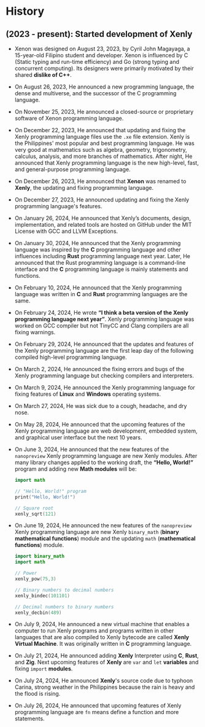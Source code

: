 # History

## (2023 - present): Started development of Xenly

* Xenon was designed on August 23, 2023, by Cyril John Magayaga, a 15-year-old Filipino student and developer. Xenon is influenced by C (Static typing and run-time efficiency) and Go (strong typing and concurrent computing). Its designers were primarily motivated by their shared **dislike of C++**.

* On August 26, 2023, He announced a new programming language, the dense and multiverse, and the successor of the C programming language.

* On November 25, 2023, He announced a closed-source or proprietary software of Xenon programming language.

* On December 22, 2023, He announced that updating and fixing the Xenly programming language files use the `.xe` file extension. Xenly is the Philippines' most popular and best programming language. He was very good at mathematics such as algebra, geometry, trigonometry, calculus, analysis, and more branches of mathematics. After night, He announced that Xenly programming language is the new high-level, fast, and general-purpose programming language.

* On December 26, 2023, He announced that **Xenon** was renamed to **Xenly**, the updating and fixing programming language.

* On December 27, 2023, He announced updating and fixing the Xenly programming language's features.

* On January 26, 2024, He announced that Xenly’s documents, design, implementation, and related tools are hosted on GitHub under the MIT License with GCC and LLVM Exceptions.

* On January 30, 2024, He announced that the Xenly programming language was inspired by the **C** programming language and other influences including **Rust** programming language next year. Later, He announced that the Rust programming language is a command-line interface and the **C** programming language is mainly statements and functions.

* On February 10, 2024, He announced that the Xenly programming language was written in **C** and **Rust** programming languages are the same.

* On February 24, 2024, He wrote **“I think a beta version of the Xenly programming language next year”**. Xenly programming language was worked on GCC compiler but not TinyCC and Clang compilers are all fixing warnings.

* On February 29, 2024, He announced that the updates and features of the Xenly programming language are the first leap day of the following compiled high-level programming language.

* On March 2, 2024, He announced the fixing errors and bugs of the Xenly programming language but checking compilers and interpreters.

* On March 9, 2024, He announced the Xenly programming language for fixing features of **Linux** and **Windows** operating systems.

* On March 27, 2024, He was sick due to a cough, headache, and dry nose.

* On May 28, 2024, He announced that the upcoming features of the Xenly programming language are web development, embedded system, and graphical user interface but the next 10 years.

* On June 3, 2024, He announced that the new features of the `nanopreview` Xenly programming language are new Xenly modules. After many library changes applied to the working draft, the **“Hello, World!”** program and adding new **Math modules** will be:

    ```swift
    import math

    // "Hello, World!" program
    print("Hello, World!")

    // Square root
    xenly_sqrt(121)
    ```

* On June 19, 2024, He announced the new features of the `nanopreview` Xenly programming language are new Xenly `binary_math` (**binary mathematical functions**) module and the updating `math` (**mathematical functions**) module.

    ```swift
    import binary_math
    import math

    // Power
    xenly_pow(75,3)

    // Binary numbers to decimal numbers
    xenly_bindec(101101)

    // Decimal numbers to binary numbers
    xenly_decbin(489)
    ```

* On July 9, 2024, He announced a new virtual machine that enables a computer to run Xenly programs and programs written in other languages that are also compiled to Xenly bytecode are called **Xenly Virtual Machine**. It was originally written in **C** programming language.

* On July 21, 2024, He announced adding **Xenly** Interpreter using **C**, **Rust**, and **Zig**. Next upcoming features of **Xenly** are `var` and `let` **variables** and fixing `import` **modules**.

* On July 24, 2024, He announced **Xenly**'s source code due to typhoon Carina, strong weather in the Philippines because the rain is heavy and the flood is rising.

* On July 26, 2024, He announced that upcoming features of Xenly programming language are `fn` means define a function and more statements.
